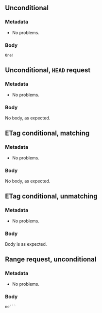 ## Unconditional

### Metadata

* No problems.

### Body

```
One!
```

## Unconditional, `HEAD` request

### Metadata

* No problems.

### Body

No body, as expected.

## ETag conditional, matching

### Metadata

* No problems.

### Body

No body, as expected.

## ETag conditional, unmatching

### Metadata

* No problems.

### Body

Body is as expected.

## Range request, unconditional

### Metadata

* No problems.

### Body

```
ne```
